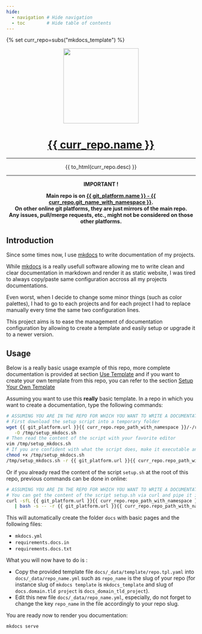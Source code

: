 ```yaml
---
hide:
  - navigation # Hide navigation
  - toc        # Hide table of contents
---
```


{% set curr_repo=subs("mkdocs_template") %}

<!-- BEGIN MKDOCS TEMPLATE -->
<!--
WARNING, DO NOT UPDATE CONTENT BETWEEN MKDOCS TEMPLATE TAG !
Modified content will be overwritten when updating
-->

<div align="center">

  <!-- Project Title -->
  <a href="{{ git_platform.url }}{{ curr_repo.git_slug_with_namespace }}">
    <img src="{{ curr_repo.logo }}" width="200px">
    <h1>{{ curr_repo.name }}</h1>
  </a>

<hr>

{{ to_html(curr_repo.desc) }}

<hr>

  <b>
IMPORTANT !<br>

Main repo is on
<a href="{{ git_platform.url }}{{ curr_repo.git_slug_with_namespace }}">
  {{ git_platform.name }} - {{ curr_repo.git_name_with_namespace }}</a>.<br>
On other online git platforms, they are just mirrors of the main repo.<br>
Any issues, pull/merge requests, etc., might not be considered on those other
platforms.
  </b>

</div>

<!-- END MKDOCS TEMPLATE -->

## Introduction

Since some times now, I use [mkdocs][mkdocs] to write documentation of my
projects.

While [mkdocs][mkdocs] is a really usefull software allowing me to write clean
and clear documentation in markdown and render it as static website, I was tired
to always copy/paste same configuration accross all my projects documentations.

Even worst, when I decide to change some minor things (such as color palettes),
I had to go to each projects and for each project I had to replace manually
every time the same two configuration lines.

This project aims is to ease the management of documentation configuration by
allowing to create a template and easily setup or upgrade it to a newer version.

## Usage

Below is a really basic usage example of this repo, more complete documentation
is provided at section [Use Template][use_template] and if you want to create
your own template from this repo, you can refer to the section [Setup Your Own
Template][setup_your_own_template]

Assuming you want to use this **really** basic template. In a repo in which you
want to create a documentation, type the following commands:

```bash
# ASSUMING YOU ARE IN THE REPO FOR WHICH YOU WANT TO WRITE A DOCUMENTATION
# First download the setup script into a temporary folder
wget {{ git_platform.url }}{{ curr_repo.repo_path_with_namespace }}/-/raw/master/setup.sh \
   -O /tmp/setup_mkdocs.sh
# Then read the content of the script with your favorite editor
vim /tmp/setup_mkdocs.sh
# If you are confident with what the script does, make it executable and run it
chmod +x /tmp/setup_mkdocs.sh
/tmp/setup_mkdocs.sh -r {{ git_platform.url }}{{ curr_repo.repo_path_with_namespace }}
```

Or if you already read the content of the script `setup.sh` at the root of this
repo, previous commands can be done in online:

```bash
# ASSUMING YOU ARE IN THE REPO FOR WHICH YOU WANT TO WRITE A DOCUMENTATION
# You can get the content of the script setup.sh via curl and pipe it into bash
curl -sfL {{ git_platform.url }}{{ curr_repo.repo_path_with_namespace }}/-/raw/master/setup.sh \
   | bash -s -- -r {{ git_platform.url }}{{ curr_repo.repo_path_with_namespace }}
```

This will automatically create the folder `docs` with basic pages and the
following files:

- `mkdocs.yml`
- `requirements.docs.in`
- `requirements.docs.txt`

What you will now have to do is :

- Copy the provided template file `docs/_data/template/repo.tpl.yaml` into
  `docs/_data/repo_name.yml` such as `repo_name` is the slug of your repo (for
  instance slug of `mkdocs template` is `mkdocs_template` and slug of
  `docs.domain.tld project` is `docs_domain_tld_project`).
- Edit this new file `docs/_data/repo_name.yml`, especially, do not forget to
  change the key `repo_name` in the file accordingly to your repo slug.

You are ready now to render you documentation:

```bash
mkdocs serve
```

[use_template]: usage/
[setup_your_own_template]: personal_template

<!-- URL used in mulitple section -->
[mkdocs]: https://mkdocs.org/
